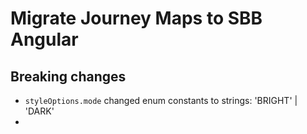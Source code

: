 # Migrate Journey Maps to SBB Angular

## Breaking changes
- `styleOptions.mode` changed enum constants to strings: 'BRIGHT' | 'DARK'
- 


